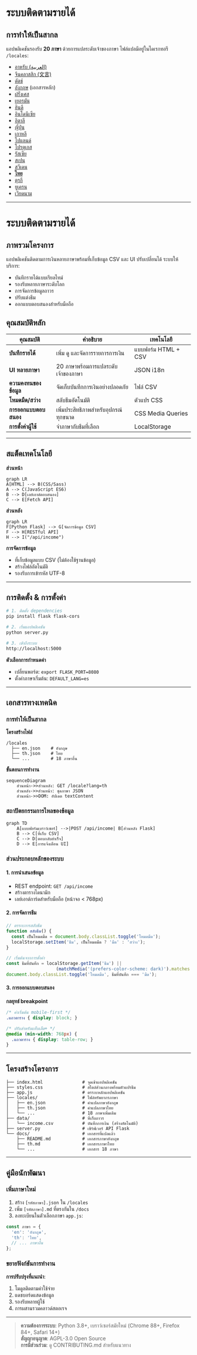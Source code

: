 # ระบบติดตามรายได้
## การทำให้เป็นสากล  
แอปพลิเคชันรองรับ **20 ภาษา** ด้วยการแปลระดับเจ้าของภาษา ไฟล์แปลมีอยู่ในไดเรกทอรี `/locales`:

- [อาหรับ (العربية)](ar.md)  
- [จีนคลาสสิก (文言)](zh.md)  
- [ดัตช์](nl.md)  
- [อังกฤษ](README.md) (เอกสารหลัก)  
- [ฝรั่งเศส](fr.md)  
- [เยอรมัน](de.md)  
- [ฮินดี](hi.md)  
- [อินโดนีเซีย](id.md)  
- [อิตาลี](it.md)  
- [ญี่ปุ่น](ja.md)  
- [เกาหลี](ko.md)  
- [โปแลนด์](pl.md)  
- [โปรตุเกส](pt.md)  
- [รัสเซีย](ru.md)  
- [สเปน](es.md)  
- [สวีเดน](sv.md)  
- **[ไทย](th.md)**  
- [ตุรกี](tr.md)  
- [ยูเครน](uk.md)  
- [เวียดนาม](vi.md)  

---

# ระบบติดตามรายได้

## ภาพรวมโครงการ  
แอปพลิเคชันติดตามการเงินหลายภาษาพร้อมที่เก็บข้อมูล CSV และ UI ปรับเปลี่ยนได้ ระบบให้บริการ:

- บันทึกรายได้แบบเรียลไทม์
- รองรับหลายภาษาระดับโลก
- การจัดการข้อมูลถาวร
- ปรับแต่งธีม
- ออกแบบตอบสนองสำหรับมือถือ

## คุณสมบัติหลัก  
| คุณสมบัติ | คำอธิบาย | เทคโนโลยี |
|---------|-------------|------------|
| **บันทึกรายได้** | เพิ่ม ดู และจัดการรายการการเงิน | แบบฟอร์ม HTML + CSV |
| **UI หลายภาษา** | 20 ภาษาพร้อมการแปลระดับเจ้าของภาษา | JSON i18n |
| **ความคงทนของข้อมูล** | จัดเก็บบันทึกการเงินอย่างปลอดภัย | ไฟล์ CSV |
| **โหมดมืด/สว่าง** | สลับธีมอัตโนมัติ | ตัวแปร CSS |
| **การออกแบบตอบสนอง** | เพิ่มประสิทธิภาพสำหรับอุปกรณ์ทุกขนาด | CSS Media Queries |
| **การตั้งค่าผู้ใช้** | จำภาษากับธีมที่เลือก | LocalStorage |

---

## สแต็คเทคโนโลยี  
**ส่วนหน้า**  
```mermaid
graph LR
A[HTML] --> B(CSS/Sass)
A --> C(JavaScript ES6)
B --> D[เลย์เอาต์ตอบสนอง]
C --> E[Fetch API]
```

**ส่วนหลัง**  
```mermaid
graph LR
F[Python Flask] --> G[จัดการข้อมูล CSV]
F --> H[RESTful API]
H --> I("/api/income")
```

**การจัดการข้อมูล**  
- ที่เก็บข้อมูลแบบ CSV (ไม่ต้องใช้ฐานข้อมูล)
- สร้างไฟล์อัตโนมัติ
- รองรับการเข้ารหัส UTF-8

---

## การติดตั้ง & การตั้งค่า  
```bash
# 1. ติดตั้ง dependencies
pip install flask flask-cors

# 2. เริ่มแอปพลิเคชัน
python server.py

# 3. เข้าถึงระบบ
http://localhost:5000
```

**ตัวเลือกการกำหนดค่า**  
- เปลี่ยนพอร์ต: `export FLASK_PORT=8080`
- ตั้งค่าภาษาเริ่มต้น: `DEFAULT_LANG=es`

---

## เอกสารทางเทคนิค

### การทำให้เป็นสากล  
**โครงสร้างไฟล์**  
```
/locales
  ├── en.json    # อังกฤษ
  ├── th.json    # ไทย
  └── ...        # 18 ภาษาอื่น
```

**ขั้นตอนการทำงาน**  
```mermaid
sequenceDiagram
    ส่วนหน้า->>ส่วนหลัง: GET /locale?lang=th
    ส่วนหลัง->>ส่วนหน้า: ชุดภาษา JSON
    ส่วนหน้า->>DOM: อัปเดต textContent
```

### สถาปัตยกรรมการไหลของข้อมูล  
```mermaid
graph TD
    A[แบบฟอร์มเบราว์เซอร์] -->|POST /api/income| B[ส่วนหลัง Flask]
    B --> C[ที่เก็บ CSV]
    C --> D[ตอบกลับสำเร็จ]
    D --> E[การแจ้งเตือน UI]
```

### ส่วนประกอบหลักของระบบ  
#### 1. การนำเสนอข้อมูล  
- REST endpoint: `GET /api/income`
- สร้างตารางไดนามิก
- เลย์เอาต์การ์ดสำหรับมือถือ (หน้าจอ < 768px)

#### 2. การจัดการธีม  
```javascript
// ตรรกะการสลับธีม
function สลับธีม() {
  const เป็นโหมดมืด = document.body.classList.toggle('โหมดมืด');
  localStorage.setItem('ธีม', เป็นโหมดมืด ? 'มืด' : 'สว่าง');
}

// เริ่มต้นจากการตั้งค่า
const ธีมที่บันทึก = localStorage.getItem('ธีม') || 
                   (matchMedia('(prefers-color-scheme: dark)').matches ? 'มืด' : 'สว่าง');
document.body.classList.toggle('โหมดมืด', ธีมที่บันทึก === 'มืด');
```

#### 3. การออกแบบตอบสนอง  
**กลยุทธ์ breakpoint**  
```css
/* ค่าเริ่มต้น mobile-first */
.แถวตาราง { display: block; }

/* ปรับสำหรับแท็บเล็ต+ */
@media (min-width: 768px) {
  .แถวตาราง { display: table-row; }
}
```

---

## โครงสร้างโครงการ  
```
├── index.html               # จุดเข้าแอปพลิเคชัน
├── styles.css               # สไตล์ส่วนกลางพร้อมตัวแปรธีม
├── app.js                   # ตรรกะหลักแอปพลิเคชัน
├── locales/                 # ไฟล์ทรัพยากรภาษา
│   ├── en.json              # คำแปลภาษาอังกฤษ
│   ├── th.json              # คำแปลภาษาไทย
│   └── ...                  # 18 ภาษาเพิ่มเติม
├── data/                    # ที่เก็บถาวร
│   └── income.csv           # บันทึกการเงิน (สร้างอัตโนมัติ)
├── server.py                # เซิร์ฟเวอร์ API Flask
└── docs/                    # เอกสารที่แปลแล้ว
    ├── README.md            # เอกสารภาษาอังกฤษ
    ├── th.md                # เอกสารภาษาไทย
    └── ...                  # เอกสาร 18 ภาษา
```

---

## คู่มือนักพัฒนา  
### เพิ่มภาษาใหม่  
1. สร้าง `[รหัสภาษา].json` ใน `/locales`
2. เพิ่ม `[รหัสภาษา].md` ที่ตรงกันใน `/docs`
3. ลงทะเบียนในตัวเลือกภาษา `app.js`:
```javascript
const ภาษา = {
  'en': 'อังกฤษ',
  'th': 'ไทย',
  // ... ภาษาอื่น
};
```

### ขยายฟังก์ชันการทำงาน  
**การปรับปรุงที่แนะนำ**:  
1. โมดูลติดตามค่าใช้จ่าย  
2. แดชบอร์ดแสดงข้อมูล  
3. รองรับหลายผู้ใช้  
4. การผสานรวมคลาวด์สตอเรจ  

---
> **ความต้องการระบบ**: Python 3.8+, เบราว์เซอร์สมัยใหม่ (Chrome 88+, Firefox 84+, Safari 14+)  
> **สัญญาอนุญาต**: AGPL-3.0 Open Source  
> **การมีส่วนร่วม**: ดู CONTRIBUTING.md สำหรับแนวทาง  